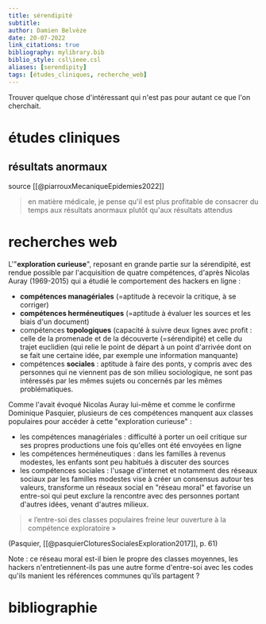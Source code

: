 ```yaml
---
title: sérendipité
subtitle:
author: Damien Belvèze
date: 20-07-2022
link_citations: true
bibliography: mylibrary.bib
biblio_style: csl\ieee.csl
aliases: [serendipity]
tags: [études_cliniques, recherche_web]
---
```


Trouver quelque chose d'intéressant qui n'est pas pour autant ce que l'on cherchait. 

# études cliniques

## résultats anormaux

source [[@piarrouxMecaniqueEpidemies2022]]

> en matière médicale, je pense qu'il est plus profitable de consacrer du temps aux résultats anormaux plutôt qu'aux résultats attendus

# recherches web

L'"**exploration curieuse**", reposant en grande partie sur la sérendipité, est rendue possible par l'acquisition de quatre compétences, d'après Nicolas Auray (1969-2015) qui a étudié le comportement des hackers en ligne : 

- **compétences managériales** (=aptitude à recevoir la critique, à se corriger)
- **compétences herméneutiques** (=aptitude à évaluer les sources et les biais d'un document)
- compétences **topologiques** (capacité à suivre deux lignes avec profit : celle de la promenade et de la découverte (=sérendipité) et celle du trajet euclidien (qui relie le point de départ à un point d'arrivée dont on se fait une certaine idée, par exemple une information manquante) 
- compétences **sociales** : aptitude à faire des ponts, y compris avec des personnes qui ne viennent pas de son milieu sociologique, ne sont pas intéressés par les mêmes sujets ou concernés par les mêmes problématiques.

Comme l'avait évoqué Nicolas Auray lui-même et comme le confirme Dominique Pasquier, plusieurs de ces compétences manquent aux classes populaires pour accéder à cette "exploration curieuse" : 

- les compétences managériales : difficulté à porter un oeil critique sur ses propres productions une fois qu'elles ont été envoyées en ligne
- les compétences herméneutiques : dans les familles à revenus modestes, les enfants sont peu habitués à discuter des sources
- les compétences sociales : l'usage d'internet et notamment des réseaux sociaux par les familles modestes vise à créer un consensus autour tes valeurs, transforme un réseaux social en "réseau moral" et favorise un entre-soi qui peut exclure la rencontre avec des personnes portant d'autres idées, venant d'autres milieux. 

> « l’entre-soi des classes populaires freine leur ouverture à la compétence exploratoire » 

(Pasquier, [[@pasquierCloturesSocialesExploration2017]], p. 61)

Note : ce réseau moral est-il bien le propre des classes moyennes, les hackers n'entretiennent-ils pas une autre forme d'entre-soi avec les codes qu'ils manient les références communes qu'ils partagent ?

# bibliographie

